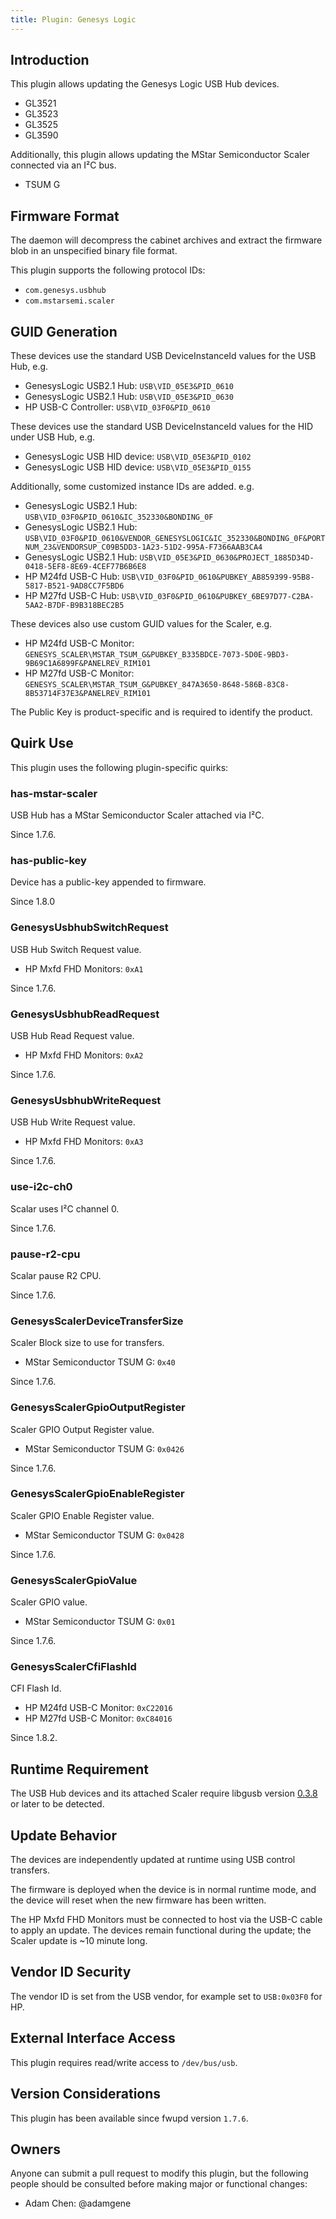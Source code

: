 ```yaml
---
title: Plugin: Genesys Logic
---
```


## Introduction

This plugin allows updating the Genesys Logic USB Hub devices.

* GL3521
* GL3523
* GL3525
* GL3590

Additionally, this plugin allows updating the MStar Semiconductor Scaler connected via an I²C bus.

* TSUM G

## Firmware Format

The daemon will decompress the cabinet archives and extract the firmware blob in an unspecified binary file format.

This plugin supports the following protocol IDs:

* `com.genesys.usbhub`
* `com.mstarsemi.scaler`

## GUID Generation

These devices use the standard USB DeviceInstanceId values for the USB Hub, e.g.

* GenesysLogic USB2.1 Hub: `USB\VID_05E3&PID_0610`
* GenesysLogic USB2.1 Hub: `USB\VID_05E3&PID_0630`
* HP USB-C Controller: `USB\VID_03F0&PID_0610`

These devices use the standard USB DeviceInstanceId values for the HID under USB Hub, e.g.

* GenesysLogic USB HID device: `USB\VID_05E3&PID_0102`
* GenesysLogic USB HID device: `USB\VID_05E3&PID_0155`

Additionally, some customized instance IDs are added. e.g.

* GenesysLogic USB2.1 Hub: `USB\VID_03F0&PID_0610&IC_352330&BONDING_0F`
* GenesysLogic USB2.1 Hub: `USB\VID_03F0&PID_0610&VENDOR_GENESYSLOGIC&IC_352330&BONDING_0F&PORTNUM_23&VENDORSUP_C09B5DD3-1A23-51D2-995A-F7366AAB3CA4`
* GenesysLogic USB2.1 Hub: `USB\VID_05E3&PID_0630&PROJECT_1885D34D-0418-5EF8-8E69-4CEF77B6B6E8`
* HP M24fd USB-C Hub: `USB\VID_03F0&PID_0610&PUBKEY_AB859399-95B8-5817-B521-9AD8CC7F5BD6`
* HP M27fd USB-C Hub: `USB\VID_03F0&PID_0610&PUBKEY_6BE97D77-C2BA-5AA2-B7DF-B9B318BEC2B5`

These devices also use custom GUID values for the Scaler, e.g.

* HP M24fd USB-C Monitor: `GENESYS_SCALER\MSTAR_TSUM_G&PUBKEY_B335BDCE-7073-5D0E-9BD3-9B69C1A6899F&PANELREV_RIM101`
* HP M27fd USB-C Monitor: `GENESYS_SCALER\MSTAR_TSUM_G&PUBKEY_847A3650-8648-586B-83C8-8B53714F37E3&PANELREV_RIM101`

The Public Key is product-specific and is required to identify the product.

## Quirk Use

This plugin uses the following plugin-specific quirks:

### has-mstar-scaler

USB Hub has a MStar Semiconductor Scaler attached via I²C.

Since 1.7.6.

### has-public-key

Device has a public-key appended to firmware.

Since 1.8.0

### GenesysUsbhubSwitchRequest

USB Hub Switch Request value.

* HP Mxfd FHD Monitors: `0xA1`

Since 1.7.6.

### GenesysUsbhubReadRequest

USB Hub Read Request value.

* HP Mxfd FHD Monitors: `0xA2`

Since 1.7.6.

### GenesysUsbhubWriteRequest

USB Hub Write Request value.

* HP Mxfd FHD Monitors: `0xA3`

Since 1.7.6.

### use-i2c-ch0

Scalar uses I²C channel 0.

Since 1.7.6.

### pause-r2-cpu

Scalar pause R2 CPU.

Since 1.7.6.

### GenesysScalerDeviceTransferSize

Scaler Block size to use for transfers.

* MStar Semiconductor TSUM G: `0x40`

Since 1.7.6.

### GenesysScalerGpioOutputRegister

Scaler GPIO Output Register value.

* MStar Semiconductor TSUM G: `0x0426`

Since 1.7.6.

### GenesysScalerGpioEnableRegister

Scaler GPIO Enable Register value.

* MStar Semiconductor TSUM G: `0x0428`

Since 1.7.6.

### GenesysScalerGpioValue

Scaler GPIO value.

* MStar Semiconductor TSUM G: `0x01`

Since 1.7.6.

### GenesysScalerCfiFlashId

CFI Flash Id.

* HP M24fd USB-C Monitor: `0xC22016`
* HP M27fd USB-C Monitor: `0xC84016`

Since 1.8.2.

## Runtime Requirement

The USB Hub devices and its attached Scaler require libgusb version [0.3.8][1] or later to be detected.

## Update Behavior

The devices are independently updated at runtime using USB control transfers.

The firmware is deployed when the device is in normal runtime mode, and the device will reset when the new firmware has been written.

The HP Mxfd FHD Monitors must be connected to host via the USB-C cable to apply an update. The devices remain functional during the update; the Scaler update is ~10 minute long.

## Vendor ID Security

The vendor ID is set from the USB vendor, for example set to `USB:0x03F0` for HP.

## External Interface Access

This plugin requires read/write access to `/dev/bus/usb`.

[1]: https://github.com/hughsie/libgusb/commit/4e118c154dde70e196c4381bd97790a9413c3552

## Version Considerations

This plugin has been available since fwupd version `1.7.6`.

## Owners

Anyone can submit a pull request to modify this plugin, but the following people should be
consulted before making major or functional changes:

* Adam Chen: @adamgene
